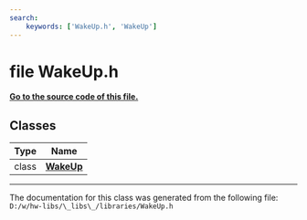 ```yaml
---
search:
    keywords: ['WakeUp.h', 'WakeUp']
---
```


# file WakeUp.h

**[Go to the source code of this file.](_wake_up_8h_source.md)**
## Classes

|Type|Name|
|-----|-----|
|class|[**WakeUp**](class_wake_up.md)|




----------------------------------------
The documentation for this class was generated from the following file: `D:/w/hw-libs/\_libs\_/libraries/WakeUp.h`
